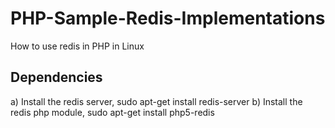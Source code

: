 # PHP-Sample-Redis-Implementations
How to use redis in PHP in Linux

Dependencies
------------
a) Install the redis server, sudo apt-get install redis-server
b) Install the redis php module, sudo apt-get install php5-redis
